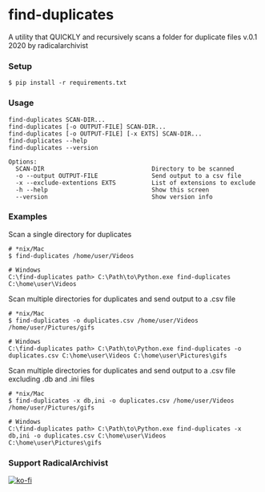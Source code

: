 # find-duplicates
A utility that QUICKLY and recursively scans a folder for duplicate files
v.0.1
2020 by radicalarchivist

### Setup
    $ pip install -r requirements.txt

### Usage  
    find-duplicates SCAN-DIR...
    find-duplicates [-o OUTPUT-FILE] SCAN-DIR...
    find-duplicates [-o OUTPUT-FILE] [-x EXTS] SCAN-DIR...
    find-duplicates --help
    find-duplicates --version

    Options:
      SCAN-DIR                              Directory to be scanned
      -o --output OUTPUT-FILE               Send output to a csv file
      -x --exclude-extentions EXTS          List of extensions to exclude
      -h --help                             Show this screen
      --version                             Show version info

### Examples

Scan a single directory for duplicates

    # *nix/Mac
    $ find-duplicates /home/user/Videos

    # Windows
    C:\find-duplicates path> C:\Path\to\Python.exe find-duplicates C:\home\user\Videos

Scan multiple directories for duplicates and send output to a .csv file

    # *nix/Mac
    $ find-duplicates -o duplicates.csv /home/user/Videos /home/user/Pictures/gifs

    # Windows
    C:\find-duplicates path> C:\Path\to\Python.exe find-duplicates -o duplicates.csv C:\home\user\Videos C:\home\user\Pictures\gifs

Scan multiple directories for duplicates and send output to a .csv file excluding .db and .ini files

    # *nix/Mac
    $ find-duplicates -x db,ini -o duplicates.csv /home/user/Videos /home/user/Pictures/gifs

    # Windows
    C:\find-duplicates path> C:\Path\to\Python.exe find-duplicates -x db,ini -o duplicates.csv C:\home\user\Videos C:\home\user\Pictures\gifs

### Support RadicalArchivist
[![ko-fi](https://ko-fi.com/img/githubbutton_sm.svg)](https://ko-fi.com/N4N53F7TD)